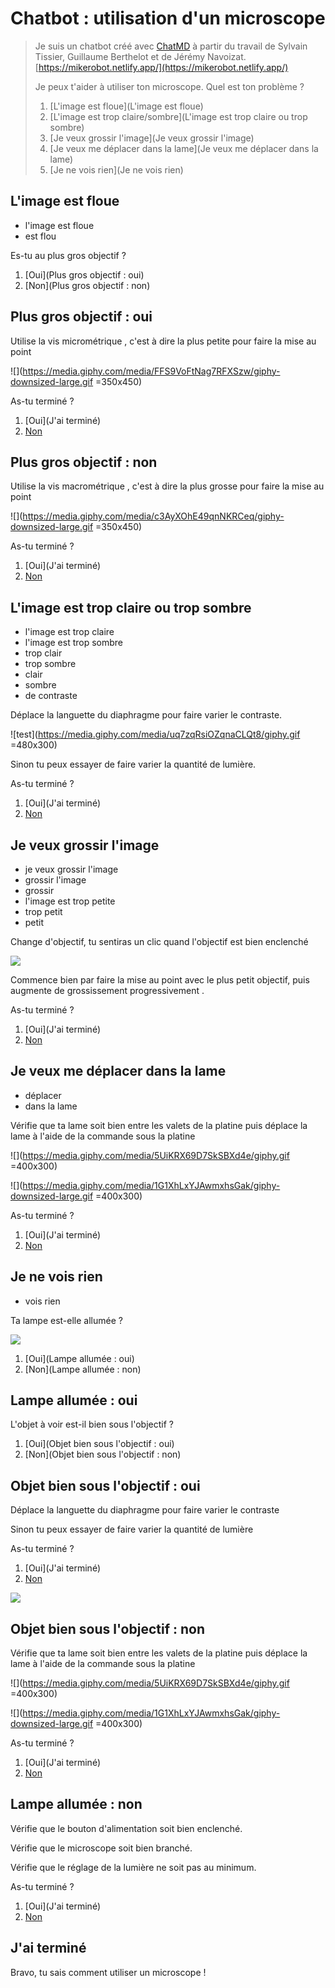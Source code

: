 # Chatbot : utilisation d'un microscope

> <span class="unique">Je suis un chatbot créé avec [ChatMD](https://eyssette.github.io/) à partir du travail de Sylvain Tissier, Guillaume Berthelot et de Jérémy Navoizat. [https://mikerobot.netlify.app/](https://mikerobot.netlify.app/)</span>
> 
> Je peux t'aider à utiliser ton microscope. Quel est ton problème ?
>
> 1. [L'image est floue](L'image est floue)
> 2. [L'image est trop claire/sombre](L'image est trop claire ou trop sombre)
> 3. [Je veux grossir l'image](Je veux grossir l'image)
> 4. [Je veux me déplacer dans la lame](Je veux me déplacer dans la lame)
> 5. [Je ne vois rien](Je ne vois rien)

## L'image est floue
- l'image est floue
- est flou

Es-tu au plus gros objectif ?

1. [Oui](Plus gros objectif : oui)
2. [Non](Plus gros objectif : non)

## Plus gros objectif : oui

Utilise la vis micrométrique , c'est à dire la plus petite pour faire la mise au point

![](https://media.giphy.com/media/FFS9VoFtNag7RFXSzw/giphy-downsized-large.gif =350x450)

As-tu terminé ?

1. [Oui](J'ai terminé)
2. [Non]()

## Plus gros objectif : non
Utilise la vis macrométrique , c'est à dire la plus grosse pour faire la mise au point

![](https://media.giphy.com/media/c3AyXOhE49qnNKRCeq/giphy-downsized-large.gif =350x450)

As-tu terminé ?

1. [Oui](J'ai terminé)
2. [Non]()


## L'image est trop claire ou trop sombre
- l'image est trop claire
- l'image est trop sombre
- trop clair
- trop sombre
- clair
- sombre
- de contraste

Déplace la languette du diaphragme pour faire varier le contraste.

![test](https://media.giphy.com/media/uq7zqRsiOZqnaCLQt8/giphy.gif =480x300)

Sinon tu peux essayer de faire varier la quantité de lumière.

As-tu terminé ?

1. [Oui](J'ai terminé)
2. [Non]()

## Je veux grossir l'image
- je veux grossir l'image
- grossir l'image
- grossir
- l'image est trop petite
- trop petit
- petit

Change d'objectif, tu sentiras un clic quand l'objectif est bien enclenché

![](https://media.giphy.com/media/7RSDjE3qE9uVrvSzKO/giphy.gif)

Commence bien par faire la mise au point avec le plus petit objectif, puis augmente de grossissement progressivement .

As-tu terminé ?

1. [Oui](J'ai terminé)
2. [Non]()

## Je veux me déplacer dans la lame
- déplacer
- dans la lame

Vérifie que ta lame soit bien entre les valets de la platine puis déplace la lame à l'aide de la commande sous la platine

![](https://media.giphy.com/media/5UiKRX69D7SkSBXd4e/giphy.gif =400x300)


![](https://media.giphy.com/media/1G1XhLxYJAwmxhsGak/giphy-downsized-large.gif =400x300)

As-tu terminé ?

1. [Oui](J'ai terminé)
2. [Non]()

## Je ne vois rien
- vois rien


Ta lampe est-elle allumée ?

![](https://media.giphy.com/media/QsO9g3RD2b6533TiIF/giphy.gif)

1. [Oui](Lampe allumée : oui)
2. [Non](Lampe allumée : non)

## Lampe allumée : oui

L'objet à voir est-il bien sous l'objectif ?

1. [Oui](Objet bien sous l'objectif : oui)
2. [Non](Objet bien sous l'objectif : non)

## Objet bien sous l'objectif : oui

Déplace la languette du diaphragme pour faire varier le contraste

Sinon tu peux essayer de faire varier la quantité de lumière

As-tu terminé ?

1. [Oui](J'ai terminé)
2. [Non]()

![](https://media.giphy.com/media/uq7zqRsiOZqnaCLQt8/giphy.gif)

## Objet bien sous l'objectif : non

Vérifie que ta lame soit bien entre les valets de la platine puis déplace la lame à l'aide de la commande sous la platine

![](https://media.giphy.com/media/5UiKRX69D7SkSBXd4e/giphy.gif =400x300)


![](https://media.giphy.com/media/1G1XhLxYJAwmxhsGak/giphy-downsized-large.gif =400x300)

As-tu terminé ?

1. [Oui](J'ai terminé)
2. [Non]()

## Lampe allumée : non

Vérifie que le bouton d'alimentation soit bien enclenché.

Vérifie que le microscope soit bien branché.

Vérifie que le réglage de la lumière ne soit pas au minimum.

As-tu terminé ?

1. [Oui](J'ai terminé)
2. [Non]()

## J'ai terminé

Bravo, tu sais comment utiliser un microscope !
